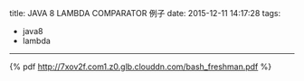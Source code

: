 title: JAVA 8 LAMBDA COMPARATOR 例子
date: 2015-12-11 14:17:28
tags:
- java8
- lambda
---
{% pdf http://7xov2f.com1.z0.glb.clouddn.com/bash_freshman.pdf %}




